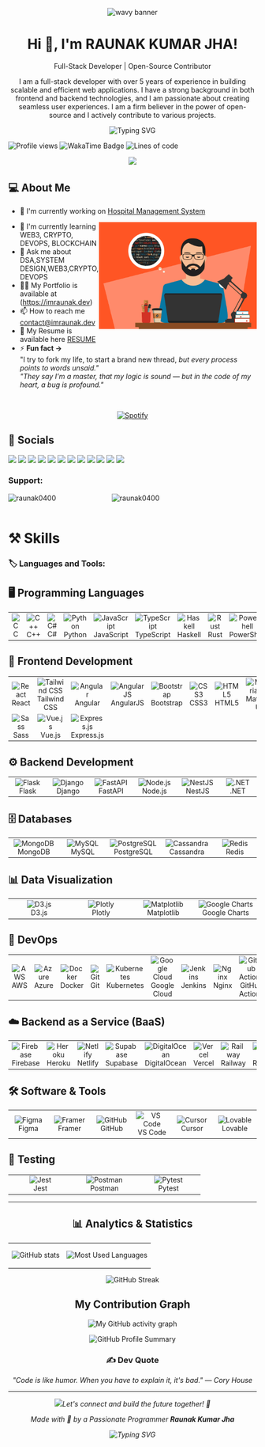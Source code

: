 <!-- Wavy Banner -->
<p align="center">
  <img src="https://capsule-render.vercel.app/api?type=waving&color=0:00C9A7,100:FFB86C&height=200&section=header&text=RAUNAK%20KUMAR%20JHA&fontSize=40&fontAlignY=35&desc=🚀%20Full%20Stack%20Developer%20%7C%20CSE%20Student%20%7C%20Open%20Source%20Contributor&descSize=22&descAlign=50" alt="wavy banner"/>
</p>


<div align="center">

# Hi 👋, I'm RAUNAK KUMAR JHA!

</div>

<div align="center">

Full-Stack Developer | Open-Source Contributor

</div>

<div align="center">

I am a full-stack developer with over 5 years of experience in building scalable and efficient web applications. I have a strong background in both frontend and backend technologies, and I am passionate about creating seamless user experiences. I am a firm believer in the power of open-source and I actively contribute to various projects.

</div>

<div align="center">

![Typing SVG](https://readme-typing-svg.herokuapp.com?font=Fira%20Code&size=22&pause=1000&color=8A2BE2&width=435&lines=Full-Stack%20Dev;Building%20scalable%20apps;Efficient%20applications;Open%20to%20collaboration;Let's%20build%20together!&center=true&vCenter=true&repeat=true)

</div>

![Profile views](https://komarev.com/ghpvc/?username=raunak0400&label=Profile%20Views&color=blueviolet&style=flat) ![WakaTime Badge](https://wakatime.com/badge/user/18cad418-1288-46b3-a938-1a4e75183603.svg) ![Lines of code](https://img.shields.io/badge/From%20Hello%20World%20I%27ve%20Written-7.9%20million%20lines%20of%20code-blue)

<p align="center">
  <img alig src="https://github-profile-trophy.vercel.app/?username=guilyx&theme=onedark&column=-1" />
</p>

## **💻 About Me**
- 🔭 I'm currently working on [Hospital Management System](https://github.com/raunak0400/Hospital-Management-System)
<img align="right" alt="Coding" width="320" src="https://raw.githubusercontent.com/shahriyor-sharifjonov/shahriyor-sharifjonov/master/coding-2.gif">

- 🌱 I'm currently learning WEB3, CRYPTO, DEVOPS, BLOCKCHAIN
- 💬 Ask me about DSA,SYSTEM DESIGN,WEB3,CRYPTO,DEVOPS
- 👨‍💻 My Portfolio is available at (https://imraunak.dev)
- 📫 How to reach me contact@imraunak.dev
- 📄 My Resume is available here [RESUME](https://drive.google.com/file/d/16veb7ZypVSEuFMB9srguJYEl7ofNsyKR/view?usp=sharing)
-  ⚡ **Fun fact →**  
  "I try to fork my life, to start a brand new thread, 
  _but every process points to words unsaid."_  
  _"They say I'm a master, that my logic is sound — but in the code of my heart, a bug is profound."_

&nbsp;<div align="center">
  [![Spotify](https://novatorem.vercel.app/api/spotify?background_color=0d1117&border_color=ffffff)](https://open.spotify.com/user/jp7blpuc3p6xjsaeanq93b64h)
</div>

## **📱 Socials**

<p align="left">
  <a href="mailto:contact@imraunak.dev" target="_blank"><img src="https://img.shields.io/badge/Email-D14836?style=for-the-badge&logo=gmail&logoColor=white" /></a>
  <a href="https://imraunak.dev" target="_blank"><img src="https://img.shields.io/badge/Portfolio-000000?style=for-the-badge&logo=vercel&logoColor=white" /></a>
  <a href="https://instagram.com/raunak.____.07" target="_blank"><img src="https://img.shields.io/badge/Instagram-E4405F?style=for-the-badge&logo=instagram&logoColor=white" /></a>
  <a href="https://github.com/raunak0400" target="_blank"><img src="https://img.shields.io/badge/GitHub-181717?style=for-the-badge&logo=github&logoColor=white" /></a>
  <a href="https://twitter.com/raunak0400" target="_blank"><img src="https://img.shields.io/badge/Twitter-1DA1F2?style=for-the-badge&logo=twitter&logoColor=white" /></a>
  <a href="https://linkedin.com/in/in/raunak0400" target="_blank"><img src="https://img.shields.io/badge/LinkedIn-0A66C2?style=for-the-badge&logo=linkedin&logoColor=white" /></a>
  <a href="https://dev.to/raunak0400" target="_blank"><img src="https://img.shields.io/badge/Dev.to-0A0A0A?style=for-the-badge&logo=devdotto&logoColor=white" /></a>
  <a href="https://facebook.com/raunak.jha.3726613" target="_blank"><img src="https://img.shields.io/badge/Facebook-1877F2?style=for-the-badge&logo=facebook&logoColor=white" /></a>
  <a href="https://leetcode.com/raunak0400" target="_blank"><img src="https://img.shields.io/badge/LeetCode-FFA116?style=for-the-badge&logo=leetcode&logoColor=white" /></a>
  <a href="https://www.hackerrank.com/raunakkumarjha21" target="_blank"><img src="https://img.shields.io/badge/HackerRank-2EC866?style=for-the-badge&logo=hackerrank&logoColor=white" /></a>
  <a href="https://www.codechef.com/users/raunak0400" target="_blank"><img src="https://img.shields.io/badge/CodeChef-5B4638?style=for-the-badge&logo=codechef&logoColor=white" /></a>
  <a href="https://codeforces.com/profile/raunak0400" target="_blank"><img src="https://img.shields.io/badge/Codeforces-1F8ACB?style=for-the-badge&logo=codeforces&logoColor=white" /></a>
</p>

<h3 align="left">Support:</h3>
<p><a href="https://www.buymeacoffee.com/raunak0400"> <img align="left" src="https://cdn.buymeacoffee.com/buttons/v2/default-yellow.png" height="50" width="210" alt="raunak0400" /></a><a href="https://ko-fi.com/raunak0400"> <img align="left" src="https://cdn.ko-fi.com/cdn/kofi3.png?v=3" height="50" width="210" alt="raunak0400" /></a></p><br><br>

# ⚒️ Skills

<h3 align="left">🏷 Languages and Tools:</h3>

## 🖥️ Programming Languages
<table align="center">
  <tr>
    <td align="center" width="116">
        <img src="https://img.shields.io/badge/C-00599C?style=for-the-badge&logo=c&logoColor=white" alt="C" width="65" height="65" />
      <br>C
    </td>
    <td align="center" width="116">
        <img src="https://techstack-generator.vercel.app/cpp-icon.svg" alt="C++" width="65" height="65" />
      <br>C++
    </td>
    <td align="center" width="116">
        <img src="https://skillicons.dev/icons?i=cs" alt="C#" width="65" height="65" />
      <br>C#
    </td>
    <td align="center" width="116">
        <img src="https://techstack-generator.vercel.app/python-icon.svg" alt="Python" width="65" height="65" />
      <br>Python
    </td>
    <td align="center" width="116">
        <img src="https://techstack-generator.vercel.app/js-icon.svg" alt="JavaScript" width="65" height="65" />
      <br>JavaScript
    </td>
    <td align="center" width="116">
        <img src="https://techstack-generator.vercel.app/ts-icon.svg" alt="TypeScript" width="65" height="65" />
      <br>TypeScript
    </td>
    <td align="center" width="116">
        <img src="https://skillicons.dev/icons?i=haskell" alt="Haskell" width="65" height="65" />
      <br>Haskell
    </td>
    <td align="center" width="116">
        <img src="https://skillicons.dev/icons?i=rust" alt="Rust" width="65" height="65" />
      <br>Rust
    </td>
    <td align="center" width="116">
        <img src="https://skillicons.dev/icons?i=powershell" alt="PowerShell" width="65" height="65" />
      <br>PowerShell
    </td>
  </tr>
</table>

## 🎨 Frontend Development
<table align="center">
  <tr>
    <td align="center" width="116">
        <img src="https://techstack-generator.vercel.app/react-icon.svg" alt="React" width="65" height="65" />
      <br>React
    </td>
    <td align="center" width="116">
        <img src="https://skillicons.dev/icons?i=tailwind" alt="Tailwind CSS" width="65" height="65" />
      <br>Tailwind CSS
    </td>
    <td align="center" width="116">
        <img src="https://skillicons.dev/icons?i=angular" alt="Angular" width="65" height="65" />
      <br>Angular
    </td>
    <td align="center" width="116">
        <img src="https://img.shields.io/badge/AngularJS-E23237?style=for-the-badge&logo=angularjs&logoColor=white" alt="AngularJS" width="65" height="65" />
      <br>AngularJS
    </td>
    <td align="center" width="116">
        <img src="https://skillicons.dev/icons?i=bootstrap" alt="Bootstrap" width="65" height="65" />
      <br>Bootstrap
    </td>
    <td align="center" width="116">
        <img src="https://skillicons.dev/icons?i=css" alt="CSS3" width="65" height="65" />
      <br>CSS3
    </td>
    <td align="center" width="116">
        <img src="https://skillicons.dev/icons?i=html" alt="HTML5" width="65" height="65" />
      <br>HTML5
    </td>
    <td align="center" width="116">
        <img src="https://skillicons.dev/icons?i=materialui" alt="Material UI" width="65" height="65" />
      <br>Material UI
    </td>
    <td align="center" width="116">
        <img src="https://skillicons.dev/icons?i=nextjs" alt="Next.js" width="65" height="65" />
      <br>Next.js
    </td>
  </tr>
  <tr>
    <td align="center" width="116">
        <img src="https://techstack-generator.vercel.app/sass-icon.svg" alt="Sass" width="65" height="65" />
      <br>Sass
    </td>
    <td align="center" width="116">
        <img src="https://skillicons.dev/icons?i=vue" alt="Vue.js" width="65" height="65" />
      <br>Vue.js
    </td>
    <td align="center" width="116">
        <img src="https://skillicons.dev/icons?i=express" alt="Express.js" width="65" height="65" />
      <br>Express.js
    </td>
  </tr>
</table>

## ⚙️ Backend Development
<table align="center">
  <tr>
    <td align="center" width="116">
        <img src="https://skillicons.dev/icons?i=flask" alt="Flask" width="65" height="65" />
      <br>Flask
    </td>
    <td align="center" width="116">
        <img src="https://techstack-generator.vercel.app/django-icon.svg" alt="Django" width="65" height="65" />
      <br>Django
    </td>
    <td align="center" width="116">
        <img src="https://skillicons.dev/icons?i=fastapi" alt="FastAPI" width="65" height="65" />
      <br>FastAPI
    </td>
    <td align="center" width="116">
        <img src="https://skillicons.dev/icons?i=nodejs" alt="Node.js" width="65" height="65" />
      <br>Node.js
    </td>
    <td align="center" width="116">
        <img src="https://skillicons.dev/icons?i=nestjs" alt="NestJS" width="65" height="65" />
      <br>NestJS
    </td>
    <td align="center" width="116">
        <img src="https://skillicons.dev/icons?i=dotnet" alt=".NET" width="65" height="65" />
      <br>.NET
    </td>
  </tr>
</table>

## 🗄️ Databases
<table align="center">
  <tr>
    <td align="center" width="116">
        <img src="https://skillicons.dev/icons?i=mongodb" alt="MongoDB" width="65" height="65" />
      <br>MongoDB
    </td>
    <td align="center" width="116">
        <img src="https://techstack-generator.vercel.app/mysql-icon.svg" alt="MySQL" width="65" height="65" />
      <br>MySQL
    </td>
    <td align="center" width="116">
        <img src="https://skillicons.dev/icons?i=postgres" alt="PostgreSQL" width="65" height="65" />
      <br>PostgreSQL
    </td>
    <td align="center" width="116">
        <img src="https://skillicons.dev/icons?i=cassandra" alt="Cassandra" width="65" height="65" />
      <br>Cassandra
    </td>
    <td align="center" width="116">
        <img src="https://skillicons.dev/icons?i=redis" alt="Redis" width="65" height="65" />
      <br>Redis
    </td>
  </tr>
</table>

## 📊 Data Visualization
<table align="center">
  <tr>
    <td align="center" width="116">
        <img src="https://skillicons.dev/icons?i=d3" alt="D3.js" width="65" height="65" />
      <br>D3.js
    </td>
    <td align="center" width="116">
        <img src="https://img.shields.io/badge/Plotly-3F4F75?style=for-the-badge&logo=plotly&logoColor=white" alt="Plotly" width="65" height="65" />
      <br>Plotly
    </td>
    <td align="center" width="116">
        <img src="https://img.shields.io/badge/Matplotlib-3776AB?style=for-the-badge&logo=python&logoColor=white" alt="Matplotlib" width="65" height="65" />
      <br>Matplotlib
    </td>
    <td align="center" width="116">
        <img src="https://img.shields.io/badge/Google%20Charts-4285F4?style=for-the-badge&logo=google&logoColor=white" alt="Google Charts" width="65" height="65" />
      <br>Google Charts
    </td>
  </tr>
</table>

## 🚀 DevOps
<table align="center">
  <tr>
    <td align="center" width="116">
        <img src="https://techstack-generator.vercel.app/aws-icon.svg" alt="AWS" width="65" height="65" />
      <br>AWS
    </td>
    <td align="center" width="116">
        <img src="https://skillicons.dev/icons?i=azure" alt="Azure" width="65" height="65" />
      <br>Azure
    </td>
    <td align="center" width="116">
        <img src="https://techstack-generator.vercel.app/docker-icon.svg" alt="Docker" width="65" height="65" />
      <br>Docker
    </td>
    <td align="center" width="116">
        <img src="https://user-images.githubusercontent.com/25181517/192108372-f71d70ac-7ae6-4c0d-8395-51d8870c2ef0.png" alt="Git" width="65" height="65" />
      <br>Git
    </td>
    <td align="center" width="116">
        <img src="https://techstack-generator.vercel.app/kubernetes-icon.svg" alt="Kubernetes" width="65" height="65" /
      <br>Kubernetes
    </td>
    <td align="center" width="116">
        <img src="https://skillicons.dev/icons?i=gcp" alt="Google Cloud" width="65" height="65" />
      <br>Google Cloud
    </td>
    <td align="center" width="116">
        <img src="https://skillicons.dev/icons?i=jenkins" alt="Jenkins" width="65" height="65" />
      <br>Jenkins
    </td>
    <td align="center" width="116">
        <img src="https://techstack-generator.vercel.app/nginx-icon.svg" alt="Nginx" width="65" height="65" />
      <br>Nginx
    </td>
    <td align="center" width="116">
        <img src="https://skillicons.dev/icons?i=githubactions" alt="GitHub Actions" width="65" height="65" />
      <br>GitHub Actions
    </td>
  </tr>
</table>

## ☁️ Backend as a Service (BaaS)
<table align="center">
  <tr>
    <td align="center" width="116">
        <img src="https://skillicons.dev/icons?i=firebase" alt="Firebase" width="65" height="65" />
      <br>Firebase
    </td>
    <td align="center" width="116">
        <img src="https://skillicons.dev/icons?i=heroku" alt="Heroku" width="65" height="65" />
      <br>Heroku
    </td>
    <td align="center" width="116">
        <img src="https://skillicons.dev/icons?i=netlify" alt="Netlify" width="65" height="65" />
      <br>Netlify
    </td>
    <td align="center" width="116">
        <img src="https://skillicons.dev/icons?i=supabase" alt="Supabase" width="65" height="65" />
      <br>Supabase
    </td>
    <td align="center" width="116">
        <img src="https://img.shields.io/badge/DigitalOcean-0080FF?style=for-the-badge&logo=digitalocean&logoColor=white" alt="DigitalOcean" width="65" height="65" />
      <br>DigitalOcean
    </td>
    <td align="center" width="116">
        <img src="https://skillicons.dev/icons?i=vercel" alt="Vercel" width="65" height="65" />
      <br>Vercel
    </td>
    <td align="center" width="116">
        <img src="https://img.shields.io/badge/Railway-0B0D0E?style=for-the-badge&logo=railway&logoColor=white" alt="Railway" width="65" height="65" />
      <br>Railway
    </td>
    <td align="center" width="116">
        <img src="https://img.shields.io/badge/Render-46E3B7?style=for-the-badge&logo=render&logoColor=white" alt="Render" width="65" height="65" />
      <br>Render
    </td>
    <td align="center" width="116">
        <img src="https://img.shields.io/badge/NumPy-013243?style=for-the-badge&logo=numpy&logoColor=white" alt="NumPy" width="65" height="65" />
      <br>NumPy
    </td>
  </tr>
</table>

## 🛠️ Software & Tools
<table align="center">
  <tr>
    <td align="center" width="116">
        <img src="https://skillicons.dev/icons?i=figma" alt="Figma" width="65" height="65" />
      <br>Figma
    </td>
    <td align="center" width="116">
        <img src="https://img.shields.io/badge/Framer-0055FF?style=for-the-badge&logo=framer&logoColor=white" alt="Framer" width="65" height="65" />
      <br>Framer
    </td>
    <td align="center" width="116">
        <img src="https://img.shields.io/badge/GitHub-100000?style=for-the-badge&logo=github&logoColor=white" alt="GitHub" width="65" height="65" />
      <br>GitHub
    </td>
    <td align="center" width="116">
        <img src="https://skillicons.dev/icons?i=vscode" alt="VS Code" width="65" height="65" />
      <br>VS Code
    </td>
    <td align="center" width="116">
        <img src="https://img.shields.io/badge/Cursor-000000?style=for-the-badge&logo=visualstudiocode&logoColor=white" alt="Cursor" width="65" height="65" />
      <br>Cursor
    </td>
    <td align="center" width="116">
        <img src="https://img.shields.io/badge/Lovable-FF69B4?style=for-the-badge&logo=heart&logoColor=white" alt="Lovable" width="65" height="65" />
      <br>Lovable
    </td>
  </tr>
</table>

## 🧪 Testing
<table align="center">
  <tr>
    <td align="center" width="116">
        <img src="https://techstack-generator.vercel.app/jest-icon.svg" alt="Jest" width="65" height="65" />
      <br>Jest
    </td>
    <td align="center" width="116">
        <img src="https://skillicons.dev/icons?i=postman" alt="Postman" width="65" height="65" />
      <br>Postman
    </td>
    <td align="center" width="116">
        <img src="https://img.shields.io/badge/Pytest-0A9EDC?style=for-the-badge&logo=pytest&logoColor=white" alt="Pytest" width="65" height="65" />
      <br>Pytest
    </td>
  </tr>
</table>

<div align="center">

---


## **📊 Analytics & Statistics**

<div align="center">

<table>
<tr>
<td>

![GitHub stats](https://github-readme-stats.vercel.app/api?username=yyx990803&show_icons=true&theme=radical&custom_title=Raunak%20Kumar%20Jha%20Stat's)
</td>
<td>

<img src="https://github-readme-stats.vercel.app/api/top-langs/?username=raunak0400&layout=compact&theme=dracula&hide_border=true&card_width=400" alt="Most Used Languages" />

</td>
</tr>
</table>

</div>

<div align="center">

![GitHub Streak](https://streak-stats.demolab.com?user=raunak0400&theme=radical&hide_border=true&border_radius=10)

</div>


## My Contribution Graph

![My GitHub activity graph](https://github-readme-activity-graph.vercel.app/graph?username=yyx990803&theme=dracula&custom_title=Raunak%20Kumar%20Jha's%20Contribution%20Graph)



<div align="center">

<img src="https://github-profile-summary-cards.vercel.app/api/cards/profile-details?username=raunak0400&theme=dracula" alt="GitHub Profile Summary" />

</div>


### ✍️ Dev Quote

<p align="center">
  <em>"Code is like humor. When you have to explain it, it's bad." — Cory House</em>
</p>


---
<img src="https://media.giphy.com/media/LnQjpWaON8nhr21vNW/giphy.gif" width="50"><em>Let's connect and build the future together! 🚀 <em>
<p align="center">  
  Made with 💖 by a Passionate Programmer <b>Raunak Kumar Jha</b>  
</p>

![Typing SVG](https://readme-typing-svg.herokuapp.com?color=6667AB&center=true&vCenter=true&lines=A+%E2%AD%90++on+my+repo+is+appreciated!;Thanks+for+visiting+my+profile+%F0%9F%98%83;Happy+coding!+%F0%9F%9A%80)
